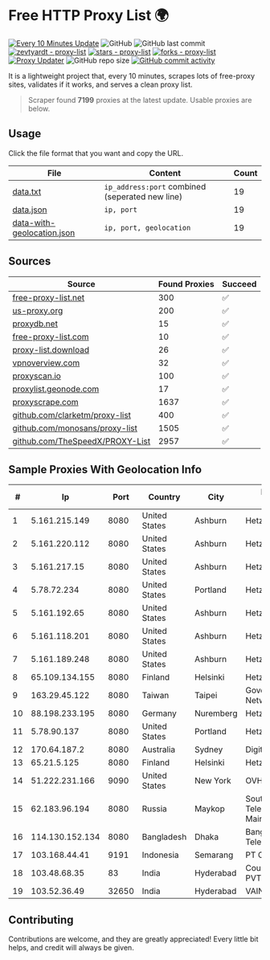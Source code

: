 
# Free HTTP Proxy List 🌍

[![Every 10 Minutes Update](https://github.com/mertguvencli/http-proxy-list/actions/workflows/main.yml/badge.svg?branch=main)](https://github.com/mertguvencli/http-proxy-list/actions/workflows/main.yml)
![GitHub](https://img.shields.io/github/license/mertguvencli/http-proxy-list)
![GitHub last commit](https://img.shields.io/github/last-commit/mertguvencli/http-proxy-list)
[![zevtyardt - proxy-list](https://img.shields.io/static/v1?label=zevtyardt&message=proxy-list&color=blue&logo=github)](https://github.com/zevtyardt/proxy-list "Go to GitHub repo")
[![stars - proxy-list](https://img.shields.io/github/stars/zevtyardt/proxy-list?style=social)](https://github.com/zevtyardt/proxy-list)
[![forks - proxy-list](https://img.shields.io/github/forks/zevtyardt/proxy-list?style=social)](https://github.com/zevtyardt/proxy-list)
[![Proxy Updater](https://github.com/zevtyardt/proxy-list/workflows/Proxy%20Updater/badge.svg)](https://github.com/zevtyardt/proxy-list/actions?query=workflow:"Proxy+Updater")
![GitHub repo size](https://img.shields.io/github/repo-size/zevtyardt/proxy-list)
[![GitHub commit activity](https://img.shields.io/github/commit-activity/m/zevtyardt/proxy-list?logo=commits)](https://github.com/zevtyardt/proxy-list/commits/main)

It is a lightweight project that, every 10 minutes, scrapes lots of free-proxy sites, validates if it works, and serves a clean proxy list.

> Scraper found **7199** proxies at the latest update. Usable proxies are below.

## Usage

Click the file format that you want and copy the URL.

|File|Content|Count|
|----|-------|-----|
|[data.txt](https://raw.githubusercontent.com/mertguvencli/http-proxy-list/main/proxy-list/data.txt)|`ip_address:port` combined (seperated new line)|19|
|[data.json](https://raw.githubusercontent.com/mertguvencli/http-proxy-list/main/proxy-list/data.json)|`ip, port`|19|
|[data-with-geolocation.json](https://raw.githubusercontent.com/mertguvencli/http-proxy-list/main/proxy-list/data-with-geolocation.json)|`ip, port, geolocation`|19|

## Sources

|Source|Found Proxies|Succeed|
|------|-------------|-------|
|[free-proxy-list.net](https://free-proxy-list.net)|300|✅|
|[us-proxy.org](https://www.us-proxy.org)|200|✅|
|[proxydb.net](http://proxydb.net)|15|✅|
|[free-proxy-list.com](https://free-proxy-list.com/?page=&port=&type%5B%5D=http&type%5B%5D=https&up_time=0&search=Search)|10|✅|
|[proxy-list.download](https://www.proxy-list.download/HTTP)|26|✅|
|[vpnoverview.com](https://vpnoverview.com/privacy/anonymous-browsing/free-proxy-servers)|32|✅|
|[proxyscan.io](https://www.proxyscan.io)|100|✅|
|[proxylist.geonode.com](https://proxylist.geonode.com/api/proxy-list?limit=300&page=1&sort_by=lastChecked&sort_type=desc&protocols=http,https)|17|✅|
|[proxyscrape.com](https://api.proxyscrape.com/v2/?request=displayproxies&protocol=http&timeout=10000&country=all&ssl=all&anonymity=all)|1637|✅|
|[github.com/clarketm/proxy-list](https://raw.githubusercontent.com/clarketm/proxy-list/master/proxy-list-raw.txt)|400|✅|
|[github.com/monosans/proxy-list](https://raw.githubusercontent.com/monosans/proxy-list/main/proxies/http.txt)|1505|✅|
|[github.com/TheSpeedX/PROXY-List](https://raw.githubusercontent.com/TheSpeedX/PROXY-List/master/http.txt)|2957|✅|


## Sample Proxies With Geolocation Info

|#|Ip|Port|Country|City|Internet Service Provider|
|-|--|----|-------|----|-------------------------|
|1|5.161.215.149|8080|United States|Ashburn|Hetzner Online GmbH|
|2|5.161.220.112|8080|United States|Ashburn|Hetzner Online GmbH|
|3|5.161.217.15|8080|United States|Ashburn|Hetzner Online GmbH|
|4|5.78.72.234|8080|United States|Portland|Hetzner Online GmbH|
|5|5.161.192.65|8080|United States|Ashburn|Hetzner Online GmbH|
|6|5.161.118.201|8080|United States|Ashburn|Hetzner Online GmbH|
|7|5.161.189.248|8080|United States|Ashburn|Hetzner Online GmbH|
|8|65.109.134.155|8080|Finland|Helsinki|Hetzner Online GmbH|
|9|163.29.45.122|8080|Taiwan|Taipei|Government Service Network|
|10|88.198.233.195|8080|Germany|Nuremberg|Hetzner Online GmbH|
|11|5.78.90.137|8080|United States|Portland|Hetzner Online GmbH|
|12|170.64.187.2|8080|Australia|Sydney|DigitalOcean, LLC|
|13|65.21.5.125|8080|Finland|Helsinki|Hetzner Online GmbH|
|14|51.222.231.166|9090|United States|New York|OVH Hosting|
|15|62.183.96.194|8080|Russia|Maykop|Southen Telecommunication Maintainer|
|16|114.130.152.134|8080|Bangladesh|Dhaka|Bangladesh Telegraph & Telephone Board|
|17|103.168.44.41|9191|Indonesia|Semarang|PT CYB Media Group|
|18|103.48.68.35|83|India|Hyderabad|Country Online Services PVT LTD|
|19|103.52.36.49|32650|India|Hyderabad|VAINAVIINDUSTRIESLTD|



## Contributing

Contributions are welcome, and they are greatly appreciated! Every
little bit helps, and credit will always be given.

